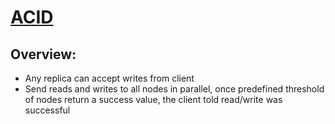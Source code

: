 # [**ACID**]()

## Overview:
* Any replica can accept writes from client
* Send reads and writes to all nodes in parallel, once predefined threshold of nodes return a success value, the client told read/write was successful
